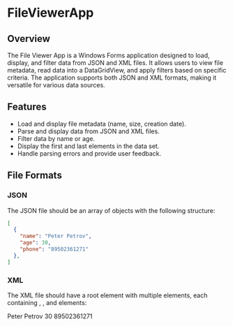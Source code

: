 # FileViewerApp

## Overview
The File Viewer App is a Windows Forms application designed to load, display, and filter data from JSON and XML files. It allows users to view file metadata, read data into a DataGridView, and apply filters based on specific criteria. The application supports both JSON and XML formats, making it versatile for various data sources.

## Features
- Load and display file metadata (name, size, creation date).
- Parse and display data from JSON and XML files.
- Filter data by name or age.
- Display the first and last elements in the data set.
- Handle parsing errors and provide user feedback.

## File Formats

### JSON
The JSON file should be an array of objects with the following structure:
```json
[
  {
    "name": "Peter Petrov",
    "age": 30,
    "phone": "89502361271"
  },  
]
```

### XML
The XML file should have a root element <People> with multiple <Person> elements, each containing <Name>, <Age>, and <Phone> elements:

<People>
  <Person>
    <Name>Peter Petrov</Name>
    <Age>30</Age>
    <Phone>89502361271</Phone>
  </Person>
</People>